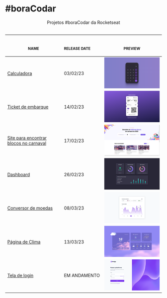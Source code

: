 # #boraCodar

<p align="center">
    Projetos #boraCodar da Rocketseat <br>
    <br><table>
    <thead>
        <tr>
            <th align="center">
                <img width="250" height="1"> 
                <p> 
                    <small>
                        NAME
                    </small>
                </p>
            </th>
            <th align="left">
                <img width="140" height="1">
                <p align="left"> 
                    <small>
                    RELEASE DATE
                    </small>
                </p>
            </th>
            <th align="center">
                <img width="250" height="1">
                <p align="center"> 
                    <small>
                    PREVIEW
                    </small>
                </p>
            </th>
        </tr>
    </thead>
    <tbody>
        <tr>
            <td><a href="05">Calculadora</a></td>
            <td>03/02/23</td>
            <td align="center" ><a href="05"><img width="300px" src="05/.github/preview.jpg" /></a></td>
        </tr>
        <tr>
            <td><a href="06">Ticket de embarque</a></td>
            <td>14/02/23</td>
            <td align="center" ><a href="06"><img width="300px" src="06/.github/preview.jpg" /></a></td>
        </tr>
        <tr>
            <td><a href="07">Site para encontrar blocos no carnaval</a></td>
            <td>17/02/23</td>
            <td align="center" ><a href="07"><img width="300px" src="07/.github/preview.jpg" /></a></td>
        </tr>
        <tr>
            <td><a href="08">Dashboard</a></td>
            <td>26/02/23</td>
            <td align="center" ><a href="08"><img width="300px" src="08/.github/preview.jpg" /></a></td>
        </tr>
        <tr>
            <td><a href="09">Conversor de moedas</a></td>
            <td>08/03/23</td>
            <td align="center" ><a href="09"><img width="300px" src="09/.github/preview.jpg" /></a></td>
        </tr>
        <tr>
            <td><a href="10">Página de Clima</a></td>
            <td>13/03/23</td>
            <td align="center" ><a href="10"><img width="300px" src="10/.github/preview.jpg" /></a></td>
        </tr>
        <tr>
            <td><a href="11">Tela de login</a></td>
            <td>EM ANDAMENTO</td>
            <td align="center" ><a href="11"><img width="300px" src="11/.github/preview.jpg" /></a></td>
        </tr>
    </tbody>
</table></p>